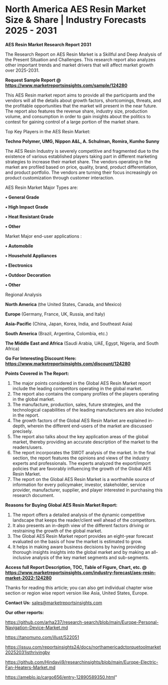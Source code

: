 # North America AES Resin Market Size & Share | Industry Forecasts 2025 - 2031

<strong>AES Resin Market Research Report 2031</strong>

The Research Report on AES Resin Market is a Skillful and Deep Analysis of the Present Situation and Challenges. This research report also analyzes other important trends and market drivers that will affect market growth over 2025-2031.

<strong>Request Sample Report @ <a href=https://www.marketreportsinsights.com/sample/124280>https://www.marketreportsinsights.com/sample/124280</a></strong>

This AES Resin market report aims to provide all the participants and the vendors will all the details about growth factors, shortcomings, threats, and the profitable opportunities that the market will present in the near future. The report also features the revenue share, industry size, production volume, and consumption in order to gain insights about the politics to contest for gaining control of a large portion of the market share.

Top Key Players in the AES Resin Market:

<strong>Techno Polymer, UMG, Nippon A&L, A. Schulman, Romira, Kumho Sunny</strong>

The AES Resin Industry is severely competitive and fragmented due to the existence of various established players taking part in different marketing strategies to increase their market share. The vendors operating in the market are profiled based on price, quality, brand, product differentiation, and product portfolio. The vendors are turning their focus increasingly on product customization through customer interaction.

AES Resin Market Major Types are:

<strong>• General Grade

• High Impact Grade

• Heat Resistant Grade

• Other</strong>

Market Major end-user applications :

<strong>• Automobile

• Household Appliances

• Electronics

• Outdoor Decoration

• Other</strong>

Regional Analysis

</u><strong><b>North America</b></strong> (the United States, Canada, and Mexico)

<strong><b>Europe </b></strong>(Germany, France, UK, Russia, and Italy)

<strong><b>Asia-Pacific</b></strong> (China, Japan, Korea, India, and Southeast Asia)

<strong><b>South America</b></strong> (Brazil, Argentina, Colombia, etc.)

<strong><b>The Middle East and Africa</b></strong> (Saudi Arabia, UAE, Egypt, Nigeria, and South Africa)

<strong>Go For Interesting Discount Here: <a href=https://www.marketreportsinsights.com/discount/124280>https://www.marketreportsinsights.com/discount/124280</a></strong>

<strong>Points Covered in The Report:</strong>
<ol>
  <li>The major points considered in the Global AES Resin Market report include the leading competitors operating in the global market.</li>
  <li>The report also contains the company profiles of the players operating in the global market.</li>
  <li>The manufacture, production, sales, future strategies, and the technological capabilities of the leading manufacturers are also included in the report.</li>
  <li>The growth factors of the Global AES Resin Market are explained in-depth, wherein the different end-users of the market are discussed precisely.</li>
  <li>The report also talks about the key application areas of the global market, thereby providing an accurate description of the market to the readers/users.</li>
  <li>The report incorporates the SWOT analysis of the market. In the final section, the report features the opinions and views of the industry experts and professionals. The experts analyzed the export/import policies that are favorably influencing the growth of the Global AES Resin Market.</li>
  <li>The report on the Global AES Resin Market is a worthwhile source of information for every policymaker, investor, stakeholder, service provider, manufacturer, supplier, and player interested in purchasing this research document.</li>
</ol>
<strong>Reasons for Buying Global AES Resin Market Report:</strong>

<ol>
  <li>The report offers a detailed analysis of the dynamic competitive landscape that keeps the reader/client well ahead of the competitors.</li>
  <li>It also presents an in-depth view of the different factors driving or restraining the growth of the global market.</li>
  <li>The Global AES Resin Market report provides an eight-year forecast evaluated on the basis of how the market is estimated to grow.</li>
  <li>It helps in making aware business decisions by having providing thorough insights insights into the global market and by making an all-inclusive analysis of the key market segments and sub-segments.</li>
</ol>
<strong>Access full Report Description, TOC, Table of Figure, Chart, etc. @ <a href=https://www.marketreportsinsights.com/industry-forecast/aes-resin-market-2022-124280>https://www.marketreportsinsights.com/industry-forecast/aes-resin-market-2022-124280</a></strong>


Thanks for reading this article; you can also get individual chapter wise section or region wise report version like Asia, United States, Europe.

<strong>Contact Us:</strong>
sales@marketreportsinsights.com

<strong>Our other reports:</strong>

<a href=https://github.com/arha237/research-search/blob/main/Europe-Personal-Navigation-Device-Market.md>https://github.com/arha237/research-search/blob/main/Europe-Personal-Navigation-Device-Market.md</a>

<a href=https://tanomuno.com/illust/522051>https://tanomuno.com/illust/522051</a>

<a href=https://issuu.com/reportsinsights24/docs/northamericadctorquetoolmarket20252031isthrivingby>https://issuu.com/reportsinsights24/docs/northamericadctorquetoolmarket20252031isthrivingby</a>

<a href=https://github.com/Hindavii9/researchinsights/blob/main/Europe-Electric-Fan-Heaters-Market.md>https://github.com/Hindavii9/researchinsights/blob/main/Europe-Electric-Fan-Heaters-Market.md</a>

<a href=https://ameblo.jp/cargo656/entry-12890589350.html>https://ameblo.jp/cargo656/entry-12890589350.html</a>"
